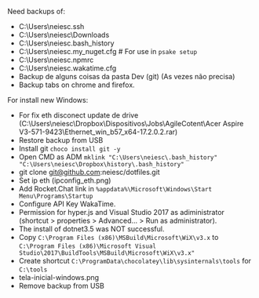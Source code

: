 ﻿Need backups of:

- C:\Users\neiesc\.ssh
- C:\Users\neiesc\Downloads
- C:\Users\neiesc\.bash_history
- C:\Users\neiesc\.my_nuget.cfg # For use in `psake setup`
- C:\Users\neiesc\.npmrc
- C:\Users\neiesc\.wakatime.cfg
- Backup de alguns coisas da pasta Dev (git) (As vezes não precisa)
- Backup tabs on chrome and firefox.

For install new Windows:

- For fix eth disconect update de drive (C:\Users\neiesc\Dropbox\Dispositivos\Jobs\AgileCotent\Acer Aspire V3-571-9423\Ethernet_win_b57_x64-17.2.0.2.rar)
- Restore backup from USB
- Install git `choco install git -y`
- Open CMD as ADM `mklink "C:\Users\neiesc\.bash_history" "C:\Users\neiesc\Dropbox\history\.bash_history"`
- git clone git@github.com:neiesc/dotfiles.git
- Set ip eth (ipconfig_eth.png)
- Add Rocket.Chat link in `%appdata%\Microsoft\Windows\Start Menu\Programs\Startup`
- Configure API Key WakaTime.
- Permission for hyper.js and Visual Studio 2017 as adiministrator (shortcut > properties > Advanced... > Run as administrator).
- The install of dotnet3.5 was NOT successful.
- Copy `C:\Program Files (x86)\MSBuild\Microsoft\WiX\v3.x` to `C:\Program Files (x86)\Microsoft Visual Studio\2017\BuildTools\MSBuild\Microsoft\WiX\v3.x"`
- Create shortcut `C:\ProgramData\chocolatey\lib\sysinternals\tools` for `C:\tools`
- tela-inicial-windows.png
- Remove backup from USB